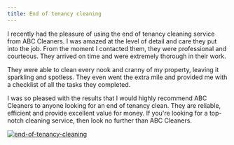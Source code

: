 ```yaml
---
title: End of tenancy cleaning
---
```


I recently had the pleasure of using the end of tenancy cleaning service from ABC Cleaners. I was amazed at the level of detail and care they put into the job. From the moment I contacted them, they were professional and courteous. They arrived on time and were extremely thorough in their work.

They were able to clean every nook and cranny of my property, leaving it sparkling and spotless. They even went the extra mile and provided me with a checklist of all the tasks they completed.

I was so pleased with the results that I would highly recommend ABC Cleaners to anyone looking for an end of tenancy clean. They are reliable, efficient and provide excellent value for money. If you're looking for a top-notch cleaning service, then look no further than ABC Cleaners.

[![end-of-tenancy-cleaning](<https://dabuttonfactory.com/button.png?t=CHECK+SERVICE&f=Noto+Sans-Bold&ts=26&tc=fff&hp=45&vp=20&c=11&bgt=unicolored&bgc=4bd42f>)](<https://londonexpertfinder.com/link>)